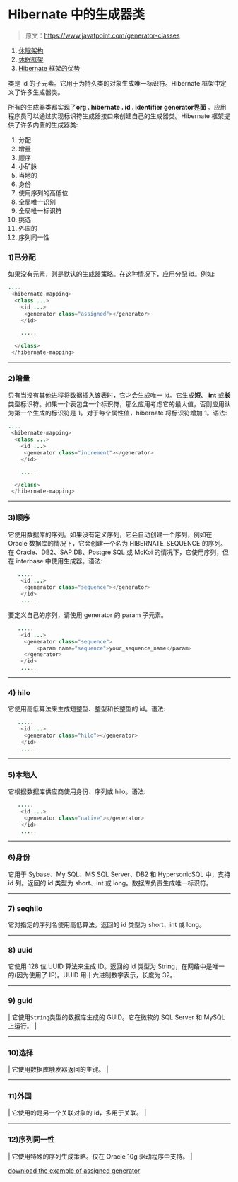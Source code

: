 # Hibernate 中的生成器类

> 原文：<https://www.javatpoint.com/generator-classes>

1.  [休眠架构](#)
2.  [休眠框架](#hibernateframework)
3.  [Hibernate 框架的优势](#hibernateframeworkadvantage)

<generator>类是 id 的子元素。它用于为持久类的对象生成唯一标识符。Hibernate 框架中定义了许多生成器类。</generator>

所有的生成器类都实现了**org . hibernate . id . identifier generator[界面](interface-in-java)** 。应用程序员可以通过实现标识符生成器接口来创建自己的生成器类。Hibernate 框架提供了许多内置的生成器类:

1.  分配
2.  增量
3.  顺序
4.  小矿脉
5.  当地的
6.  身份
7.  使用序列的高低位
8.  全局唯一识别
9.  全局唯一标识符
10.  挑选
11.  外国的
12.  序列同一性

### 1)已分配

如果没有<generator>元素，则是默认的生成器策略。在这种情况下，应用分配 id。例如:</generator>

```java
....
 <hibernate-mapping>
  <class ...>
    <id ...>
     <generator class="assigned"></generator>
    </id>

    .....

  </class>
 </hibernate-mapping>

```

* * *

### 2)增量

只有当没有其他进程将数据插入该表时，它才会生成唯一 id。它生成**短**、 **int** 或**长**类型标识符。如果一个表包含一个标识符，那么应用考虑它的最大值，否则应用认为第一个生成的标识符是 1。对于每个属性值，hibernate 将标识符增加 1。语法:

```java
....
 <hibernate-mapping>
  <class ...>
    <id ...>
     <generator class="increment"></generator>
    </id>

    .....

  </class>
 </hibernate-mapping>

```

* * *

### 3)顺序

它使用数据库的序列。如果没有定义序列，它会自动创建一个序列，例如在 Oracle 数据库的情况下，它会创建一个名为 HIBERNATE_SEQUENCE 的序列。在 Oracle、DB2、SAP DB、Postgre SQL 或 McKoi 的情况下，它使用序列，但在 interbase 中使用生成器。语法:

```java
   .....
    <id ...>
     <generator class="sequence"></generator>
    </id>
    .....

```

要定义自己的序列，请使用 generator 的 param 子元素。

```java
   .....
    <id ...>
     <generator class="sequence">
         <param name="sequence">your_sequence_name</param>
     </generator>
    </id>
    .....

```

* * *

### 4) hilo

它使用高低算法来生成短整型、整型和长整型的 id。语法:

```java
   .....
    <id ...>
     <generator class="hilo"></generator>
    </id>
    .....

```

* * *

### 5)本地人

它根据数据库供应商使用身份、序列或 hilo。语法:

```java
   .....
    <id ...>
     <generator class="native"></generator>
    </id>
    .....

```

* * *

### 6)身份

它用于 Sybase、My SQL、MS SQL Server、DB2 和 HypersonicSQL 中，支持 id 列。返回的 id 类型为 short、int 或 long。数据库负责生成唯一标识符。

* * *

### 7) seqhilo

它对指定的序列名使用高低算法。返回的 id 类型为 short、int 或 long。

* * *

### 8) uuid

它使用 128 位 UUID 算法来生成 ID。返回的 id 类型为 String，在网络中是唯一的(因为使用了 IP)。UUID 用十六进制数字表示，长度为 32。

* * *

### 9) guid

| 它使用`String`类型的数据库生成的 GUID。它在微软的 SQL Server 和 MySQL 上运行。 |

* * *

### 10)选择

| 它使用数据库触发器返回的主键。 |

* * *

### 11)外国

| 它使用的是另一个关联对象的 id，多用于<one-to-one>关联。</one-to-one> |

* * *

### 12)序列同一性

| 它使用特殊的序列生成策略。仅在 Oracle 10g 驱动程序中支持。 |

[download the example of assigned generator](src/hb/jtfirst.zip)